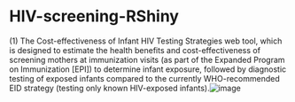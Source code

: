 # HIV-screening-RShiny
(1) The Cost-effectiveness of Infant HIV Testing Strategies web tool, which is designed to estimate the health benefits and cost-effectiveness of screening mothers at immunization visits (as part of the Expanded Program on Immunization [EPI]) to determine infant exposure, followed by diagnostic testing of exposed infants compared to the currently WHO-recommended EID strategy (testing only known HIV-exposed infants).![image](https://user-images.githubusercontent.com/130454502/233061666-f0bff1de-2eef-49bb-8f31-97ec964f04e4.png)
